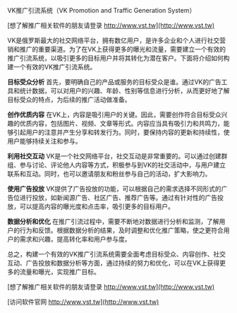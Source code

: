 VK推广引流系统（VK Promotion and Traffic Generation System）

[想了解推广相关软件的朋友请登录 http://www.vst.tw](http://www.vst.tw)

VK是俄罗斯最大的社交网络平台，拥有数亿用户，是许多企业和个人进行社交营销和推广的重要渠道。为了在VK上获得更多的曝光和流量，需要建立一个有效的推广引流系统，以吸引更多的目标用户并将其转化为潜在客户。下面将介绍如何构建一个有效的VK推广引流系统。

**目标受众分析**
首先，要明确自己的产品或服务的目标受众是谁。通过VK的广告工具和统计数据，可以对用户的兴趣、年龄、性别等信息进行分析，从而更好地了解目标受众的特点，为后续的推广活动做准备。

**创作优质内容**
在VK上，内容是吸引用户的关键。因此，需要创作符合目标受众兴趣的优质内容，包括图片、视频、文章等形式。内容应当具有吸引力和共鸣力，能够引起用户的注意并产生分享和转发行为。同时，要保持内容的更新和持续性，使用户能够持续关注和参与。

**利用社交互动**
VK是一个社交网络平台，社交互动是非常重要的。可以通过创建群组、参与讨论、评论他人内容等方式，积极参与到VK的社交活动中，与用户建立联系和互动。同时，也可以邀请朋友和粉丝参与自己的活动，扩大影响力。

**使用广告投放**
VK提供了广告投放的功能，可以根据自己的需求选择不同形式的广告位进行投放，如新闻源广告、社区广告、推荐广告等。通过有针对性的广告投放，可以提高内容的曝光度和点击率，吸引更多的目标用户。

**数据分析和优化**
在推广引流过程中，需要不断地对数据进行分析和监测，了解用户的行为和反馈。根据数据分析的结果，及时调整和优化推广策略，使之更符合用户的需求和兴趣，提高转化率和用户参与度。

总之，构建一个有效的VK推广引流系统需要全面考虑目标受众、内容创作、社交互动、广告投放和数据分析等方面，通过持续的努力和优化，可以在VK上获得更多的流量和曝光，实现推广目标。

[想了解推广相关软件的朋友请登录 http://www.vst.tw](http://www.vst.tw)


[访问软件官网 http://www.vst.tw](http://www.vst.tw)
